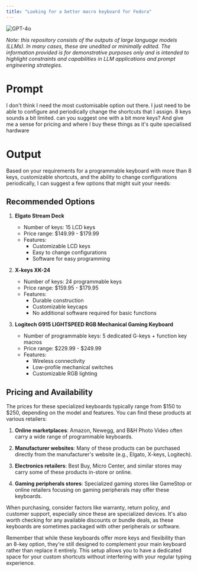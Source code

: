 ```yaml
---
title: "Looking for a better macro keyboard for Fedora"
---
```

![GPT-4o](https://img.shields.io/badge/GPT--4o-3333FF?style=for-the-badge&logo=openai&logoColor=white)



*Note: this repository consists of the outputs of large language models (LLMs). In many cases, these are unedited or minimally edited. The information provided is for demonstrative purposes only and is intended to highlight constraints and capabilities in LLM applications and prompt engineering strategies.*


# Prompt

I don't think I need the most customisable option out there. I just need to be able to configure and periodically change the shortcuts that I assign. 8 keys sounds a bit limited. can you suggest one with a bit more keys? And give me a sense for pricing and where I buy these things as it's quite specialised hardware

# Output

Based on your requirements for a programmable keyboard with more than 8 keys, customizable shortcuts, and the ability to change configurations periodically, I can suggest a few options that might suit your needs:

## Recommended Options

1. **Elgato Stream Deck**
   - Number of keys: 15 LCD keys
   - Price range: $149.99 - $179.99
   - Features:
     - Customizable LCD keys
     - Easy to change configurations
     - Software for easy programming

2. **X-keys XK-24**
   - Number of keys: 24 programmable keys
   - Price range: $159.95 - $179.95
   - Features:
     - Durable construction
     - Customizable keycaps
     - No additional software required for basic functions

3. **Logitech G915 LIGHTSPEED RGB Mechanical Gaming Keyboard**
   - Number of programmable keys: 5 dedicated G-keys + function key macros
   - Price range: $229.99 - $249.99
   - Features:
     - Wireless connectivity
     - Low-profile mechanical switches
     - Customizable RGB lighting

## Pricing and Availability

The prices for these specialized keyboards typically range from $150 to $250, depending on the model and features. You can find these products at various retailers:

1. **Online marketplaces**: Amazon, Newegg, and B&H Photo Video often carry a wide range of programmable keyboards.

2. **Manufacturer websites**: Many of these products can be purchased directly from the manufacturer's website (e.g., Elgato, X-keys, Logitech).

3. **Electronics retailers**: Best Buy, Micro Center, and similar stores may carry some of these products in-store or online.

4. **Gaming peripherals stores**: Specialized gaming stores like GameStop or online retailers focusing on gaming peripherals may offer these keyboards.

When purchasing, consider factors like warranty, return policy, and customer support, especially since these are specialized devices. It's also worth checking for any available discounts or bundle deals, as these keyboards are sometimes packaged with other peripherals or software.

Remember that while these keyboards offer more keys and flexibility than an 8-key option, they're still designed to complement your main keyboard rather than replace it entirely. This setup allows you to have a dedicated space for your custom shortcuts without interfering with your regular typing experience.
 